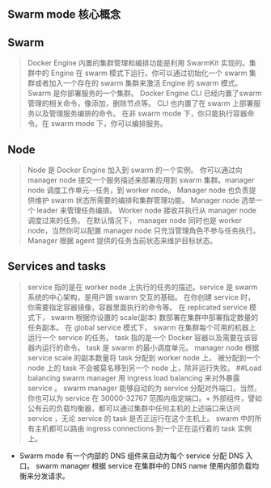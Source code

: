 Swarm mode 核心概念
------
## Swarm
> Docker Engine 内置的集群管理和编排功能是利用 SwarmKit 实现的。集群中的 Engine 在 swarm 模式下运行。你可以通过初始化一个 swarm 集群或者加入一个存在的 swarm 集群来激活 Engine 的 swarm 模式。
Swarm 是你部署服务的一个集群。 Docker Engine CLI 已经内置了swarm 管理的相关命令，像添加，删除节点等。 CLI 也内置了在 swarm 上部署服务以及管理服务编排的命令。
在非 swarm mode 下，你只能执行容器命令。在 swarm mode 下，你可以编排服务。

## Node
> Node 是 Docker Engine 加入到 swarm 的一个实例。
你可以通过向 manager node 提交一个服务描述来部署应用到 swarm 集群。manager node 调度工作单元--任务，到 worker node。
Manager node 也负责提供维护 swarm 状态所需要的编排和集群管理功能。 Manager node 选举一个 leader 来管理任务编排。
Worker node 接收并执行从 manager node 调度过来的任务。
在默认情况下， manager node 同时也是 worker node，当然你可以配置 manager node 只充当管理角色不参与任务执行。Manager 根据 agent 提供的任务当前状态来维护目标状态。
## Services and tasks
> service 指的是在 worker node 上执行的任务的描述。service 是 swarm 系统的中心架构，是用户跟 swarm 交互的基础。
在你创建 service 时， 你需要指定容器镜像，容器里面执行的命令等。
在 replicated service 模式下， swarm 根据你设置的 scale(副本) 数部署在集群中部署指定数量的任务副本。
在 global service 模式下， swarm 在集群每个可用的机器上运行一个 service 的任务。
task 指的是一个 Docker 容器以及需要在该容器内运行的命令。 task 是 swarm 的最小调度单元。 manager node 根据 service scale 的副本数量将 task 分配到 worker node 上。 
被分配到一个 node 上的 task 不会被莫名移到另一个 node 上，除非运行失败。
##Load balancing
> swarm manager 用 ingress load balancing 来对外暴露 service 。 swarm manager 能够自动的为 service 分配对外端口，当然，你也可以为 service 在 30000-32767 范围内指定端口。+
外部组件，譬如公有云的负载均衡器，都可以通过集群中任何主机的上述端口来访问 service ，无论 service 的 task 是否正运行在这个主机上。 
swarm 中的所有主机都可以路由 ingress connections 到一个正在运行着的 task 实例上。

* Swarm mode 有一个内部的 DNS 组件来自动为每个 service 分配 DNS 入口。 swarm manager 根据 service 在集群中的 DNS name 使用内部负载均衡来分发请求。